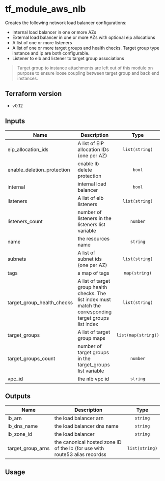 # tf_module_aws_nlb
Creates the following network load balancer configurations:

* Internal load balancer in one or more AZs
* External load balancer in one or more AZs with optional eip allocations
* A list of one or more listeners
* A list of one or more target groups and health checks. Target group type instance and ip are both configurable.
* Listener to elb and listener to target group associations

> Target group to instance attachments are left out of this module on purpose to ensure loose coupling between target group and back end instances.


## Terraform version

* v0.12

## Inputs

| Name | Description | Type | Default | Required |
|------|-------------|:----:|:-----:|:-----:|
| eip\_allocation\_ids | A list of EIP allocation IDs (one per AZ) | `list(string)` | `[]` | no |
| enable\_deletion\_protection | enable lb delete protection | `bool` | `false` | no |
| internal | internal load balancer | `bool` | n/a | yes |
| listeners | A list of elb listeners | `list(string)` | `[]` | no |
| listeners\_count | number of listeners in the listeners list variable | `number` | `0` | no |
| name | the resources name | `string` | n/a | yes |
| subnets | A  list of subnet ids (one per AZ) | `list(string)` | n/a | yes |
| tags | a map of tags | `map(string)` | `{}` | no |
| target\_group\_health\_checks | A list of target group health checks. The list index must match the corresponding target groups list index | `list(string)` | `[]` | no |
| target\_groups | A list of target group maps | `list(map(string))` | `[]` | no |
| target\_groups\_count | number of target groups in the target_groups list variable | `number` | `0` | no |
| vpc\_id | the nlb vpc id | `string` | n/a | yes |

## Outputs

| Name | Description | Type
|------|-------------|:----:|
| lb\_arn |  the load balancer arn| `string`
| lb\_dns\_name |  the load balancer dns name | `string`
| lb\_zone\_id |  the load balancer | `string`
| target\_group\_arns | the canonical hosted zone ID of the lb (for use with route53 alias recordss| `list(string)`


## Usage
```

```
